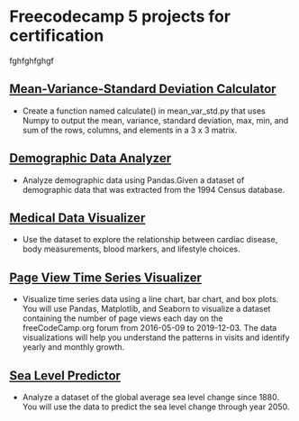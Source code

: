 # Freecodecamp 5 projects for certification
fghfghfghgf
## [Mean-Variance-Standard Deviation Calculator](https://github.com/Chros08/Freecodecamp_projects/blob/main/Freecodecamp/freecodecamp_p1/freecodecamp_p1.ipynb)
* Create a function named calculate() in mean_var_std.py that uses Numpy to output the mean, variance, standard deviation, max, min, and sum of the rows, columns, and elements in a 3 x 3 matrix.

## [ Demographic Data Analyzer](https://github.com/Chros08/Freecodecamp_projects/blob/main/Freecodecamp/freecodecamp_p2/freecodecamp_p2.ipynb)
* Analyze demographic data using Pandas.Given a dataset of demographic data that was extracted from the 1994 Census database.

## [Medical Data Visualizer](https://github.com/Chros08/Freecodecamp_projects/blob/main/Freecodecamp/freecodecamp_p3/Untitled.ipynb)
* Use the dataset to explore the relationship between cardiac disease, body measurements, blood markers, and lifestyle choices.

## [Page View Time Series Visualizer](https://github.com/Chros08/Freecodecamp_projects/blob/main/Freecodecamp/freecodecamp_p4/freecodecamp_test.4.ipynb)
* Visualize time series data using a line chart, bar chart, and box plots. You will use Pandas, Matplotlib, and Seaborn to visualize a dataset containing the number of page views each day on the freeCodeCamp.org forum from 2016-05-09 to 2019-12-03. The data visualizations will help you understand the patterns in visits and identify yearly and monthly growth.

## [Sea Level Predictor](https://github.com/Chros08/Freecodecamp_projects/blob/main/Freecodecamp/freecodecamp_p4/freecodecamp_test.5.ipynb)
* Analyze a dataset of the global average sea level change since 1880. You will use the data to predict the sea level change through year 2050.
